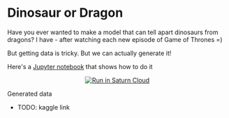 # Dinosaur or Dragon

Have you ever wanted to make a model that can tell apart dinosaurs from dragons? 
I have - after watching each new episode of Game of Thrones =)

But getting data is tricky. But we can actually generate it! 

Here's a [Jupyter notebook](dino-dragon-stable-diffustion.ipynb) that shows how to do it

<p align="center">
    <a href="https://app.community.saturnenterprise.io/dash/resources?recipeUrl=https://raw.githubusercontent.com/alexeygrigorev/dino-or-dragon/main/saturn-cloud-stable-diffusion-jupyter-recipe.json" target="_blank" rel="noopener">
        <img src="https://saturncloud.io/images/embed/run-in-saturn-cloud.svg" alt="Run in Saturn Cloud"/>
    </a>
</p>


Generated data

- TODO: kaggle link

